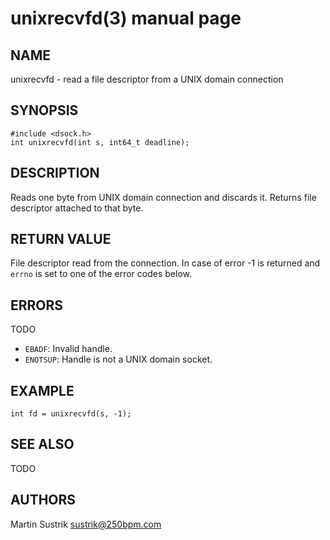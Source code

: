 # unixrecvfd(3) manual page

## NAME

unixrecvfd - read a file descriptor from a UNIX domain connection

## SYNOPSIS

```
#include <dsock.h>
int unixrecvfd(int s, int64_t deadline);
```

## DESCRIPTION

Reads one byte from UNIX domain connection and discards it. Returns file descriptor attached to that byte. 

## RETURN VALUE

File descriptor read from the connection. In case of error -1 is returned and `errno` is set to one of the error codes below.

## ERRORS

TODO

* `EBADF`: Invalid handle.
* `ENOTSUP`: Handle is not a UNIX domain socket.

## EXAMPLE

```
int fd = unixrecvfd(s, -1);
```

## SEE ALSO

TODO

## AUTHORS

Martin Sustrik <sustrik@250bpm.com>

